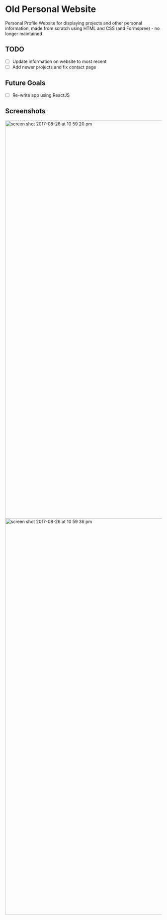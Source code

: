 # Old Personal Website

Personal Profile Website for displaying projects and other personal information, made from scratch using HTML and CSS (and Formspree) - no longer maintained

## TODO

- [ ] Update information on website to most recent
- [ ] Add newer projects and fix contact page

## Future Goals

- [ ] Re-write app using ReactJS

## Screenshots

<img width="1274" alt="screen shot 2017-08-26 at 10 59 20 pm" src="https://user-images.githubusercontent.com/28017034/29747025-4ea26452-8ab2-11e7-9a87-719c86c87ff4.png">
<img width="1270" alt="screen shot 2017-08-26 at 10 59 36 pm" src="https://user-images.githubusercontent.com/28017034/29747026-4eb569c6-8ab2-11e7-804b-a5f59db91579.png">

